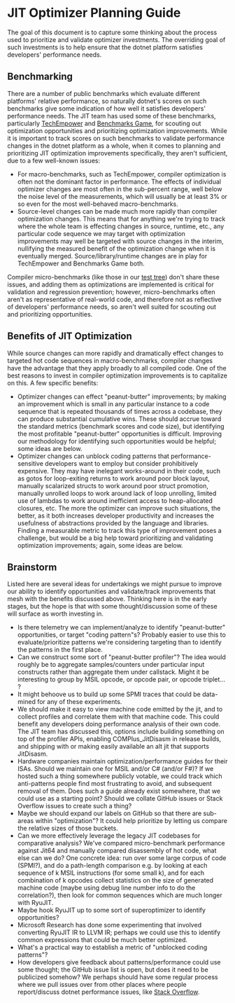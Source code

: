 JIT Optimizer Planning Guide
============================

The goal of this document is to capture some thinking about the process used to
prioritize and validate optimizer investments.  The overriding goal of such
investments is to help ensure that the dotnet platform satisfies developers'
performance needs.


Benchmarking
------------

There are a number of public benchmarks which evaluate different platforms'
relative performance, so naturally dotnet's scores on such benchmarks give
some indication of how well it satisfies developers' performance needs.  The JIT
team has used some of these benchmarks, particularly [TechEmpower](https://www.techempower.com/benchmarks/)
and [Benchmarks Game](http://benchmarksgame.alioth.debian.org/), for scouting
out optimization opportunities and prioritizing optimization improvements.
While it is important to track scores on such benchmarks to validate performance
changes in the dotnet platform as a whole, when it comes to planning and
prioritizing JIT optimization improvements specifically, they aren't sufficient,
due to a few well-known issues:

 - For macro-benchmarks, such as TechEmpower, compiler optimization is often not
   the dominant factor in performance.  The effects of individual optimizer
   changes are most often in the sub-percent range, well below the noise level
   of the measurements, which will usually be at least 3% or so even for the
   most well-behaved macro-benchmarks.
 - Source-level changes can be made much more rapidly than compiler optimization
   changes.  This means that for anything we're trying to track where the whole
   team is effecting changes in source, runtime, etc., any particular code
   sequence we may target with optimization improvements may well be targeted
   with source changes in the interim, nullifying the measured benefit of the
   optimization change when it is eventually merged.  Source/library/runtime
   changes are in play for TechEmpower and Benchmarks Game both.

Compiler micro-benchmarks (like those in our [test tree](https://github.com/dotnet/runtime/tree/master/src/coreclr/tests/src/JIT/Performance/CodeQuality))
don't share these issues, and adding them as optimizations are implemented is
critical for validation and regression prevention; however, micro-benchmarks
often aren't as representative of real-world code, and therefore not as
reflective of developers' performance needs, so aren't well suited for scouting
out and prioritizing opportunities.


Benefits of JIT Optimization
----------------------------

While source changes can more rapidly and dramatically effect changes to
targeted hot code sequences in macro-benchmarks, compiler changes have the
advantage that they apply broadly to all compiled code.  One of the best reasons
to invest in compiler optimization improvements is to capitalize on this.  A few
specific benefits:

 - Optimizer changes can effect "peanut-butter" improvements; by making an
   improvement which is small in any particular instance to a code sequence that
   is repeated thousands of times across a codebase, they can produce substantial
   cumulative wins.  These should accrue toward the standard metrics (benchmark
   scores and code size), but identifying the most profitable "peanut-butter"
   opportunities is difficult.  Improving our methodology for identifying such
   opportunities would be helpful; some ideas are below.
 - Optimizer changes can unblock coding patterns that performance-sensitive
   developers want to employ but consider prohibitively expensive.  They may
   have inelegant works-around in their code, such as gotos for loop-exiting
   returns to work around poor block layout, manually scalarized structs to work
   around poor struct promotion, manually unrolled loops to work around lack of
   loop unrolling, limited use of lambdas to work around inefficient access to
   heap-allocated closures, etc.  The more the optimizer can improve such
   situations, the better, as it both increases developer productivity and
   increases the usefulness of abstractions provided by the language and
   libraries.  Finding a measurable metric to track this type of improvement
   poses a challenge, but would be a big help toward prioritizing and validating
   optimization improvements; again, some ideas are below.


Brainstorm
----------

Listed here are several ideas for undertakings we might pursue to improve our
ability to identify opportunities and validate/track improvements that mesh
with the benefits discussed above.  Thinking here is in the early stages, but
the hope is that with some thought/discussion some of these will surface as
worth investing in.

 - Is there telemetry we can implement/analyze to identify "peanut-butter"
   opportunities, or target "coding pattern"s?  Probably easier to use this
   to evaluate/prioritize patterns we're considering targeting than to identify
   the patterns in the first place.
 - Can we construct some sort of "peanut-butter profiler"?  The idea would
   roughly be to aggregate samples/counters under particular input constructs
   rather than aggregate them under callstack.  Might it be interesting to
   group by MSIL opcode, or opcode pair, or opcode triplet... ?
 - It might behoove us to build up some SPMI traces that could be data-mined
   for any of these experiments.
 - We should make it easy to view machine code emitted by the jit, and to
   collect profiles and correlate them with that machine code.  This could
   benefit any developers doing performance analysis of their own code.
   The JIT team has discussed this, options include building something on top of
   the profiler APIs, enabling COMPlus_JitDisasm in release builds, and shipping
   with or making easily available an alt jit that supports JitDisasm.
 - Hardware companies maintain optimization/performance guides for their ISAs.
   Should we maintain one for MSIL and/or C# (and/or F#)?  If we hosted such a
   thing somewhere publicly votable, we could track which anti-patterns people
   find most frustrating to avoid, and subsequent removal of them.  Does such
   a guide already exist somewhere, that we could use as a starting point?
   Should we collate GitHub issues or Stack Overflow issues to create such a thing?
 - Maybe we should expand our labels on GitHub so that there are sub-areas
   within "optimization"?  It could help prioritize by letting us compare the
   relative sizes of those buckets.
 - Can we more effectively leverage the legacy JIT codebases for comparative
   analysis?  We've compared micro-benchmark performance against Jit64 and
   manually compared disassembly of hot code, what else can we do?  One concrete
   idea:  run over some large corpus of code (SPMI?), and do a path-length
   comparison e.g. by looking at each sequence of k MSIL instructions (for some
   small k), and for each combination of k opcodes collect statistics on the
   size of generated machine code (maybe using debug line number info to do the
   correlation?), then look for common sequences which are much longer with
   RyuJIT.
 - Maybe hook RyuJIT up to some sort of superoptimizer to identify opportunities?
 - Microsoft Research has done some experimenting that involved converting RyuJIT
   IR to LLVM IR; perhaps we could use this to identify common expressions that
   could be much better optimized.
 - What's a practical way to establish a metric of "unblocked coding patterns"?
 - How developers give feedback about patterns/performance could use some thought;
   the GitHub issue list is open, but does it need to be publicized somehow?  We
   perhaps should have some regular process where we pull issues over from other
   places where people report/discuss dotnet performance issues, like
   [Stack Overflow](https://stackoverflow.com/questions/tagged/performance+.net).
